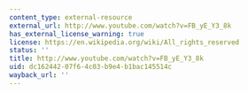 ```yaml
---
content_type: external-resource
external_url: http://www.youtube.com/watch?v=FB_yE_Y3_8k
has_external_license_warning: true
license: https://en.wikipedia.org/wiki/All_rights_reserved
status: ''
title: http://www.youtube.com/watch?v=FB_yE_Y3_8k
uid: dc162442-07f6-4c03-b9e4-b1bac145514c
wayback_url: ''
---
```

